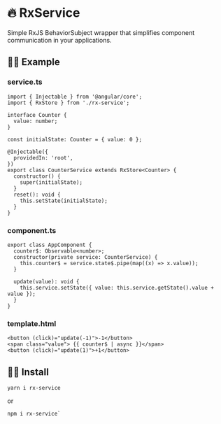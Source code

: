 # 🔥 RxService

Simple RxJS BehaviorSubject wrapper that simplifies component communication in your applications.

## 👨‍💻 Example

### service.ts
```
import { Injectable } from '@angular/core';
import { RxStore } from './rx-service';

interface Counter {
  value: number;
}

const initialState: Counter = { value: 0 };

@Injectable({
  providedIn: 'root',
})
export class CounterService extends RxStore<Counter> {
  constructor() {
    super(initialState);
  }
  reset(): void {
    this.setState(initialState);
  }
}
```
### component.ts
```
export class AppComponent {
  counter$: Observable<number>;
  constructor(private service: CounterService) {
    this.counter$ = service.state$.pipe(map((x) => x.value));
  }

  update(value): void {
    this.service.setState({ value: this.service.getState().value + value });
  }
}
```
### template.html
```
<button (click)="update(-1)">-1</button>
<span class="value"> {{ counter$ | async }}</span>
<button (click)="update(1)">+1</button>
```
## 🧞‍♂️ Install  
```
yarn i rx-service
```
or
```
npm i rx-service`
```
